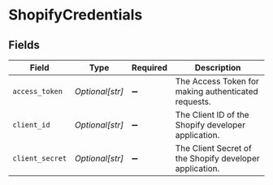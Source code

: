 # ShopifyCredentials


## Fields

| Field                                                   | Type                                                    | Required                                                | Description                                             |
| ------------------------------------------------------- | ------------------------------------------------------- | ------------------------------------------------------- | ------------------------------------------------------- |
| `access_token`                                          | *Optional[str]*                                         | :heavy_minus_sign:                                      | The Access Token for making authenticated requests.     |
| `client_id`                                             | *Optional[str]*                                         | :heavy_minus_sign:                                      | The Client ID of the Shopify developer application.     |
| `client_secret`                                         | *Optional[str]*                                         | :heavy_minus_sign:                                      | The Client Secret of the Shopify developer application. |